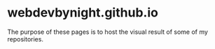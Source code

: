 # webdevbynight.github.io

The purpose of these pages is to host the visual result of some of my repositories.
